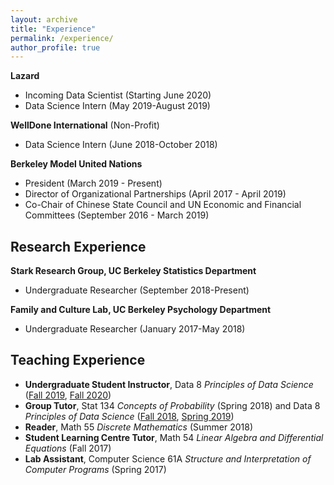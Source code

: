 ```yaml
---
layout: archive
title: "Experience"
permalink: /experience/
author_profile: true
---
```


**Lazard**

  - Incoming Data Scientist (Starting June 2020)
  - Data Science Intern (May 2019-August 2019)

**WellDone International** (Non-Profit)

  - Data Science Intern (June 2018-October 2018)

**Berkeley Model United Nations**

  - President (March 2019 - Present)
  - Director of Organizational Partnerships (April 2017 - April 2019)
  - Co-Chair of Chinese State Council and UN Economic and Financial Committees (September 2016 - March 2019)

## Research Experience

**Stark Research Group, UC Berkeley Statistics Department**

  - Undergraduate Researcher (September 2018-Present)

**Family and Culture Lab, UC Berkeley Psychology Department**

  - Undergraduate Researcher (January 2017-May 2018)

## Teaching Experience

  - **Undergraduate Student Instructor**, Data 8 *Principles of Data Science* ([Fall 2019](http://data8.org/fa19/), [Fall 2020](http://data8.org/sp20/)) 
  - **Group Tutor**, Stat 134 *Concepts of Probability* (Spring 2018) and Data 8 *Principles of Data Science* ([Fall 2018](http://data8.org/fa18/), [Spring 2019](http://data8.org/sp19/))
  - **Reader**, Math 55 *Discrete Mathematics* (Summer 2018)
  - **Student Learning Centre Tutor**, Math 54 *Linear Algebra and Differential Equations* (Fall 2017)
  - **Lab Assistant**, Computer Science 61A *Structure and Interpretation of Computer Programs* (Spring 2017)